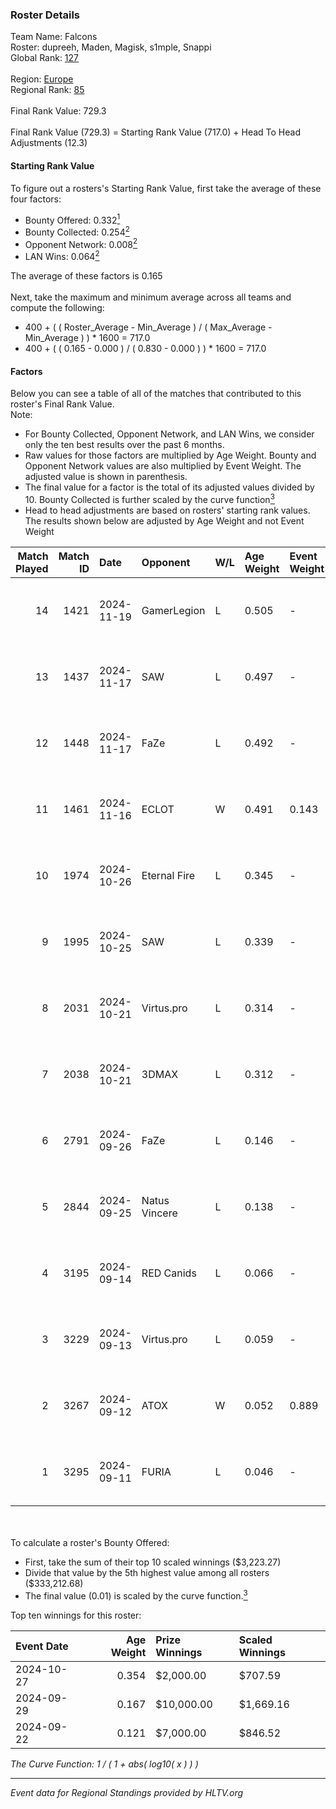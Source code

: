 ### Roster Details<br />
Team Name: Falcons<br />
Roster: dupreeh, Maden, Magisk, s1mple, Snappi<br />
Global Rank: [127](../../standings_global_2025_03_03.md)<br />
<br />
Region: [Europe]( ../../standings_europe_2025_03_03.md)<br />
Regional Rank: [85]( ../../standings_europe_2025_03_03.md)<br />
<br />
Final Rank Value:  729.3<br />
<br />
Final Rank Value (729.3) = Starting Rank Value (717.0) + Head To Head Adjustments (12.3)<br />

#### Starting Rank Value<br />
To figure out a rosters's Starting Rank Value, first take the average of these four factors:<br />
- Bounty Offered: 0.332[<sup>1</sup>](#table2)
- Bounty Collected: 0.254[<sup>2</sup>](#table1)
- Opponent Network: 0.008[<sup>2</sup>](#table1)
- LAN Wins: 0.064[<sup>2</sup>](#table1)

The average of these factors is 0.165<br />
<br />
Next, take the maximum and minimum average across all teams and compute the following:<br />
- 400 + ( ( Roster_Average - Min_Average ) / ( Max_Average - Min_Average ) ) * 1600 = 717.0
- 400 + ( ( 0.165 - 0.000 ) / ( 0.830 - 0.000 ) ) * 1600 = 717.0


#### Factors<br />
Below you can see a table of all of the matches that contributed to this roster's Final Rank Value.<br />
Note:<br />

- For Bounty Collected, Opponent Network, and LAN Wins, we consider only the ten best results over the past 6 months.
- Raw values for those factors are multiplied by Age Weight. Bounty and Opponent Network values are also multiplied by Event Weight. The adjusted value is shown in parenthesis.
- The final value for a factor is the total of its adjusted values divided by 10. Bounty Collected is further scaled by the curve function[<sup>3</sup>](#curveFunction)
- Head to head adjustments are based on rosters' starting rank values. The results shown below are adjusted by Age Weight and not Event Weight
<span id="table1"></span><br />


| Match Played | Match ID | Date       | Opponent      | W/L | Age Weight | Event Weight | Bounty Collected | Opponent Network | LAN Wins  | H2H Adj. | Roster                                   |
| -: | -: | :- | :- | :- | :- | :- | :- | :- | :- | -: | :- |
|           14 |     1421 | 2024-11-19 | GamerLegion   | L   | 0.505      | -            | -                | -                | -         |    -0.26 | dupreeh, Maden, Magisk, s1mple, Snappi   |
|           13 |     1437 | 2024-11-17 | SAW           | L   | 0.497      | -            | -                | -                | -         |    -0.63 | dupreeh, Maden, Magisk, s1mple, Snappi   |
|           12 |     1448 | 2024-11-17 | FaZe          | L   | 0.492      | -            | -                | -                | -         |    -0.02 | dupreeh, Maden, Magisk, s1mple, Snappi   |
|           11 |     1461 | 2024-11-16 | ECLOT         | W   | 0.491      | 0.143        | 0.129 (0.009)    | 0.762 (0.053)    | 1 (0.491) |    13.23 | dupreeh, Maden, Magisk, s1mple, Snappi   |
|           10 |     1974 | 2024-10-26 | Eternal Fire  | L   | 0.345      | -            | -                | -                | -         |    -0.02 | dupreeh, Maden, Magisk, s1mple, Snappi   |
|            9 |     1995 | 2024-10-25 | SAW           | L   | 0.339      | -            | -                | -                | -         |    -0.39 | dupreeh, Maden, Magisk, s1mple, Snappi   |
|            8 |     2031 | 2024-10-21 | Virtus.pro    | L   | 0.314      | -            | -                | -                | -         |    -0.07 | dupreeh, Maden, Magisk, s1mple, Snappi   |
|            7 |     2038 | 2024-10-21 | 3DMAX         | L   | 0.312      | -            | -                | -                | -         |    -0.12 | dupreeh, Maden, Magisk, s1mple, Snappi   |
|            6 |     2791 | 2024-09-26 | FaZe          | L   | 0.146      | -            | -                | -                | -         |    -0.01 | dupreeh, Maden, Magisk, Snappi, SunPayus |
|            5 |     2844 | 2024-09-25 | Natus Vincere | L   | 0.138      | -            | -                | -                | -         |    -0.02 | dupreeh, Maden, Magisk, Snappi, SunPayus |
|            4 |     3195 | 2024-09-14 | RED Canids    | L   | 0.066      | -            | -                | -                | -         |    -0.70 | dupreeh, Maden, Magisk, Snappi, SunPayus |
|            3 |     3229 | 2024-09-13 | Virtus.pro    | L   | 0.059      | -            | -                | -                | -         |    -0.01 | dupreeh, Maden, Magisk, Snappi, SunPayus |
|            2 |     3267 | 2024-09-12 | ATOX          | W   | 0.052      | 0.889        | 0.057 (0.003)    | 0.651 (0.030)    | 1 (0.052) |     1.37 | dupreeh, Maden, Magisk, Snappi, SunPayus |
|            1 |     3295 | 2024-09-11 | FURIA         | L   | 0.046      | -            | -                | -                | -         |    -0.05 | dupreeh, Maden, Magisk, Snappi, SunPayus |

<br />
<span id="table2"></span><br />
To calculate a roster's Bounty Offered:<br />

- First, take the sum of their top 10 scaled winnings ($3,223.27)
- Divide that value by the 5th highest value among all rosters ($333,212.68)
- The final value (0.01) is scaled by the curve function.[<sup>3</sup>](#curveFunction)

Top ten winnings for this roster:<br />

| Event Date | Age Weight | Prize Winnings | Scaled Winnings |
| :- | -: | :- | :- |
| 2024-10-27 |      0.354 | $2,000.00      | $707.59         |
| 2024-09-29 |      0.167 | $10,000.00     | $1,669.16       |
| 2024-09-22 |      0.121 | $7,000.00      | $846.52         |


<span id="curveFunction"></span>_The Curve Function: 1 / ( 1 + abs( log10( x ) ) )_<br />

---
_Event data for Regional Standings provided by HLTV.org_<br />
